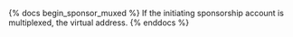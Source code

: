 {% docs begin_sponsor_muxed %}
If the initiating sponsorship account is multiplexed, the virtual address.
{% enddocs %}
